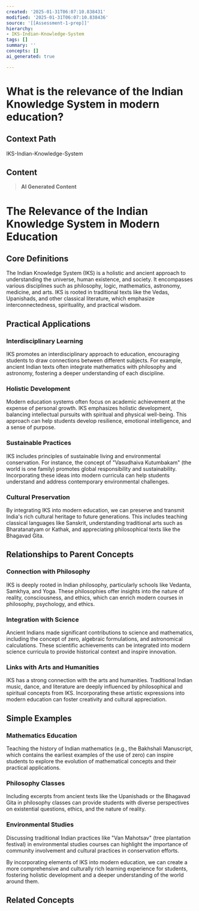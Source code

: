 ```yaml
---
created: '2025-01-31T06:07:10.838431'
modified: '2025-01-31T06:07:10.838436'
source: '[[Assessment-1-prep]]'
hierarchy:
- IKS-Indian-Knowledge-System
tags: []
summary: ''
concepts: []
ai_generated: true

---
```


# What is the relevance of the Indian Knowledge System in modern education?

## Context Path
IKS-Indian-Knowledge-System

## Content
> **AI Generated Content**
 # The Relevance of the Indian Knowledge System in Modern Education

## Core Definitions

The Indian Knowledge System (IKS) is a holistic and ancient approach to understanding the universe, human existence, and society. It encompasses various disciplines such as philosophy, logic, mathematics, astronomy, medicine, and arts. IKS is rooted in traditional texts like the Vedas, Upanishads, and other classical literature, which emphasize interconnectedness, spirituality, and practical wisdom.

## Practical Applications

### Interdisciplinary Learning
IKS promotes an interdisciplinary approach to education, encouraging students to draw connections between different subjects. For example, ancient Indian texts often integrate mathematics with philosophy and astronomy, fostering a deeper understanding of each discipline.

### Holistic Development
Modern education systems often focus on academic achievement at the expense of personal growth. IKS emphasizes holistic development, balancing intellectual pursuits with spiritual and physical well-being. This approach can help students develop resilience, emotional intelligence, and a sense of purpose.

### Sustainable Practices
IKS includes principles of sustainable living and environmental conservation. For instance, the concept of "Vasudhaiva Kutumbakam" (the world is one family) promotes global responsibility and sustainability. Incorporating these ideas into modern curricula can help students understand and address contemporary environmental challenges.

### Cultural Preservation
By integrating IKS into modern education, we can preserve and transmit India's rich cultural heritage to future generations. This includes teaching classical languages like Sanskrit, understanding traditional arts such as Bharatanatyam or Kathak, and appreciating philosophical texts like the Bhagavad Gita.

## Relationships to Parent Concepts

### Connection with Philosophy
IKS is deeply rooted in Indian philosophy, particularly schools like Vedanta, Samkhya, and Yoga. These philosophies offer insights into the nature of reality, consciousness, and ethics, which can enrich modern courses in philosophy, psychology, and ethics.

### Integration with Science
Ancient Indians made significant contributions to science and mathematics, including the concept of zero, algebraic formulations, and astronomical calculations. These scientific achievements can be integrated into modern science curricula to provide historical context and inspire innovation.

### Links with Arts and Humanities
IKS has a strong connection with the arts and humanities. Traditional Indian music, dance, and literature are deeply influenced by philosophical and spiritual concepts from IKS. Incorporating these artistic expressions into modern education can foster creativity and cultural appreciation.

## Simple Examples

### Mathematics Education
Teaching the history of Indian mathematics (e.g., the Bakhshali Manuscript, which contains the earliest examples of the use of zero) can inspire students to explore the evolution of mathematical concepts and their practical applications.

### Philosophy Classes
Including excerpts from ancient texts like the Upanishads or the Bhagavad Gita in philosophy classes can provide students with diverse perspectives on existential questions, ethics, and the nature of reality.

### Environmental Studies
Discussing traditional Indian practices like "Van Mahotsav" (tree plantation festival) in environmental studies courses can highlight the importance of community involvement and cultural practices in conservation efforts.

By incorporating elements of IKS into modern education, we can create a more comprehensive and culturally rich learning experience for students, fostering holistic development and a deeper understanding of the world around them.

## Related Concepts
